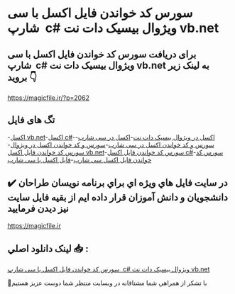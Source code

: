 # سورس کد خواندن فایل اکسل با سی شارپ  c# ویژوال بیسیک دات نت vb.net

## برای دریافت سورس کد خواندن فایل اکسل با سی شارپ  c# ویژوال بیسیک دات نت vb.net به لینک زیر بروید 👇

https://magicfile.ir/?p=2062

## تگ های فایل

-[اکسل vb.net](https://magicfile.ir/product/%d8%a7%da%a9%d8%b3%d9%84-%d8%a8%d8%a7-%d8%b3%db%8c-%d8%b4%d8%a7%d8%b1%d9%be%d9%88%db%8c%da%98%d9%88%d8%a7%d9%84-%d8%a8%db%8c%d8%b3%db%8c%da%a9-%d8%af%d8%a7%d8%aa-%d9%86%d8%aa/)-[اکسل  c#](https://magicfile.ir/product/%d8%a7%da%a9%d8%b3%d9%84-%d8%a8%d8%a7-%d8%b3%db%8c-%d8%b4%d8%a7%d8%b1%d9%be%d9%88%db%8c%da%98%d9%88%d8%a7%d9%84-%d8%a8%db%8c%d8%b3%db%8c%da%a9-%d8%af%d8%a7%d8%aa-%d9%86%d8%aa/)-[اکسل  در ویژوال بیسیک دات نت](https://magicfile.ir/product/%d8%a7%da%a9%d8%b3%d9%84-%d8%a8%d8%a7-%d8%b3%db%8c-%d8%b4%d8%a7%d8%b1%d9%be%d9%88%db%8c%da%98%d9%88%d8%a7%d9%84-%d8%a8%db%8c%d8%b3%db%8c%da%a9-%d8%af%d8%a7%d8%aa-%d9%86%d8%aa/)-[اکسل در سی شارپ](https://magicfile.ir/product/%d8%a7%da%a9%d8%b3%d9%84-%d8%a8%d8%a7-%d8%b3%db%8c-%d8%b4%d8%a7%d8%b1%d9%be%d9%88%db%8c%da%98%d9%88%d8%a7%d9%84-%d8%a8%db%8c%d8%b3%db%8c%da%a9-%d8%af%d8%a7%d8%aa-%d9%86%d8%aa/)-[سورس و کد خواندن اکسل در سی شارپ](https://magicfile.ir/product/%d8%a7%da%a9%d8%b3%d9%84-%d8%a8%d8%a7-%d8%b3%db%8c-%d8%b4%d8%a7%d8%b1%d9%be%d9%88%db%8c%da%98%d9%88%d8%a7%d9%84-%d8%a8%db%8c%d8%b3%db%8c%da%a9-%d8%af%d8%a7%d8%aa-%d9%86%d8%aa/)-[سورس و کد خواندن اکسل در ویژوال](https://magicfile.ir/product/%d8%a7%da%a9%d8%b3%d9%84-%d8%a8%d8%a7-%d8%b3%db%8c-%d8%b4%d8%a7%d8%b1%d9%be%d9%88%db%8c%da%98%d9%88%d8%a7%d9%84-%d8%a8%db%8c%d8%b3%db%8c%da%a9-%d8%af%d8%a7%d8%aa-%d9%86%d8%aa/)-[سورس کد خواندن فایل اکسل vb.net](https://magicfile.ir/product/%d8%a7%da%a9%d8%b3%d9%84-%d8%a8%d8%a7-%d8%b3%db%8c-%d8%b4%d8%a7%d8%b1%d9%be%d9%88%db%8c%da%98%d9%88%d8%a7%d9%84-%d8%a8%db%8c%d8%b3%db%8c%da%a9-%d8%af%d8%a7%d8%aa-%d9%86%d8%aa/)-[سورس کد خواندن فایل اکسل c#](https://magicfile.ir/product/%d8%a7%da%a9%d8%b3%d9%84-%d8%a8%d8%a7-%d8%b3%db%8c-%d8%b4%d8%a7%d8%b1%d9%be%d9%88%db%8c%da%98%d9%88%d8%a7%d9%84-%d8%a8%db%8c%d8%b3%db%8c%da%a9-%d8%af%d8%a7%d8%aa-%d9%86%d8%aa/)-[سورس کد خواندن فایل اکسل سی شارپ](https://magicfile.ir/product/%d8%a7%da%a9%d8%b3%d9%84-%d8%a8%d8%a7-%d8%b3%db%8c-%d8%b4%d8%a7%d8%b1%d9%be%d9%88%db%8c%da%98%d9%88%d8%a7%d9%84-%d8%a8%db%8c%d8%b3%db%8c%da%a9-%d8%af%d8%a7%d8%aa-%d9%86%d8%aa/)-[فایل اکسل با سی شارپ](https://magicfile.ir/product/%d8%a7%da%a9%d8%b3%d9%84-%d8%a8%d8%a7-%d8%b3%db%8c-%d8%b4%d8%a7%d8%b1%d9%be%d9%88%db%8c%da%98%d9%88%d8%a7%d9%84-%d8%a8%db%8c%d8%b3%db%8c%da%a9-%d8%af%d8%a7%d8%aa-%d9%86%d8%aa/)

## ✔️ در سايت فايل هاي ويژه اي براي برنامه نويسان طراحان دانشجويان و دانش آموزان قرار داده ايم از بقيه فايل سايت نيز ديدن فرماييد

https://magicfile.ir


## لينک دانلود اصلي 📥 :

[سورس کد خواندن فایل اکسل با سی شارپ  c# ویژوال بیسیک دات نت vb.net](https://magicfile.ir/product/%d8%a7%da%a9%d8%b3%d9%84-%d8%a8%d8%a7-%d8%b3%db%8c-%d8%b4%d8%a7%d8%b1%d9%be%d9%88%db%8c%da%98%d9%88%d8%a7%d9%84-%d8%a8%db%8c%d8%b3%db%8c%da%a9-%d8%af%d8%a7%d8%aa-%d9%86%d8%aa/) 


🙏با تشکر از همراهي شما مشتاقانه در وبسایت منتظر شما دوست عزیز هستیم


